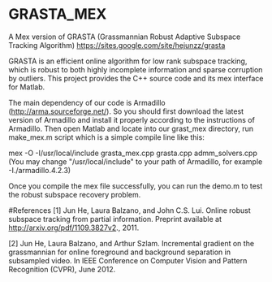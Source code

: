 # GRASTA_MEX
A Mex version of GRASTA (Grassmannian Robust Adaptive Subspace Tracking Algorithm) https://sites.google.com/site/hejunzz/grasta

GRASTA is an efficient online algorithm for low rank subspace tracking, which is robust to both highly incomplete information and sparse corruption by outliers. This project provides the C++ source code and its mex interface for Matlab.

The main dependency of our code is Armadillo (http://arma.sourceforge.net/). So you should first download the latest version of Armadillo and install it properly according to the instructions of Armadillo. Then open Matlab and locate into our grast_mex directory, run make_mex.m script which is a simple compile line like this:

mex -O -I/usr/local/include grasta_mex.cpp grasta.cpp admm_solvers.cpp  
(You may change "/usr/local/include" to your path of Armadillo, for example -I./armadillo.4.2.3)

Once you compile the mex file successfully, you can run the demo.m to test the robust subspace recovery problem. 


#References
[1] Jun He, Laura Balzano, and John C.S. Lui. Online robust subspace tracking from partial information. Preprint available at http://arxiv.org/pdf/1109.3827v2., 2011.

[2] Jun He, Laura Balzano, and Arthur Szlam. Incremental gradient on the grassmannian for online foreground and background separation in subsampled video. In IEEE Conference on Computer Vision and Pattern Recognition (CVPR), June 2012. 

